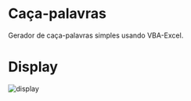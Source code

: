 # Caça-palavras

Gerador de caça-palavras simples usando VBA-Excel.

# Display

![display](https://github.com/jpenrici/Word_Search_generator/blob/master/VBA_WordSearch/display/display.png)
